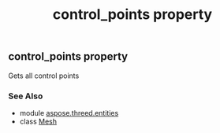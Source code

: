 ﻿---
title: control_points property
second_title: Aspose.3D for Python via .NET API References
description: 
type: docs
weight: 180
url: /python-net/aspose.threed.entities/mesh/control_points/
is_root: false
---

## control_points property


Gets all control points

### See Also
* module [aspose.threed.entities](../../)
* class [Mesh](/3d/python-net/aspose.threed.entities/mesh)

